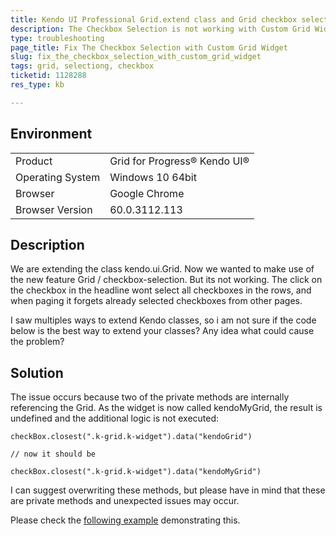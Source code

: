 ```yaml
---
title: Kendo UI Professional Grid.extend class and Grid checkbox selection
description: The Checkbox Selection is not working with Custom Grid Widget
type: troubleshooting
page_title: Fix The Checkbox Selection with Custom Grid Widget
slug: fix_the_checkbox_selection_with_custom_grid_widget
tags: grid, selectiong, checkbox
ticketid: 1128288
res_type: kb

---
```


## Environment
<table>
 <tr>
  <td>Product</td>
  <td>Grid for Progress® Kendo UI®</td>
 </tr>
 <tr>
  <td>Operating System</td>
  <td>Windows 10 64bit</td>
 </tr>
 <tr>
  <td>Browser</td>
  <td>Google Chrome</td>
 </tr>
 <tr>
  <td>Browser Version</td>
  <td>60.0.3112.113</td>
 </tr>
</table>


## Description

We are extending the class kendo.ui.Grid. Now we wanted to make use of the new feature Grid / checkbox-selection. But its not working. The click on the checkbox in the headline wont select all checkboxes in the rows, and when paging it forgets already selected checkboxes from other pages.

I saw multiples ways to extend Kendo classes, so i am not sure if the code below is the best way to extend your classes? Any idea what could cause the problem?

## Solution
  
The issue occurs because two of the private methods are internally referencing the Grid. As the widget is now called kendoMyGrid, the result is undefined and the additional logic is not executed:  
  
```
checkBox.closest(".k-grid.k-widget").data("kendoGrid")

// now it should be

checkBox.closest(".k-grid.k-widget").data("kendoMyGrid")
```
  
  
I can suggest overwriting these methods, but please have in mind that these are private methods and unexpected issues may occur.  
  
Please check the [following example](http://dojo.telerik.com/usiZiM/2) demonstrating this.  
